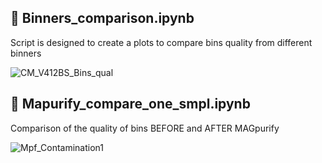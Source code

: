 ## 🦠 Binners_comparison.ipynb
Script is designed to create a plots to compare bins quality from different binners

![CM_V412BS_Bins_qual](https://user-images.githubusercontent.com/15068419/183058230-63626c2e-e93a-459c-8317-f193c1c0a3e2.jpg)

## 🦠 Mapurify_compare_one_smpl.ipynb
Comparison of the quality of bins BEFORE and AFTER MAGpurify

![Mpf_Contamination1](https://user-images.githubusercontent.com/15068419/183079645-ac3dee85-7cbb-404b-8f9a-9007ffb88d58.jpg)
